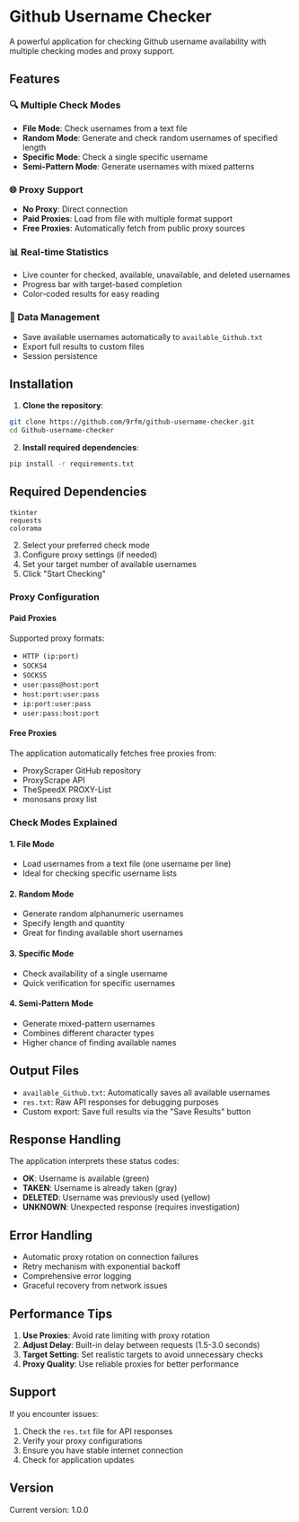 # Github Username Checker

A powerful application for checking Github username availability with multiple checking modes and proxy support.

## Features

### 🔍 Multiple Check Modes
- **File Mode**: Check usernames from a text file
- **Random Mode**: Generate and check random usernames of specified length
- **Specific Mode**: Check a single specific username
- **Semi-Pattern Mode**: Generate usernames with mixed patterns

### 🌐 Proxy Support
- **No Proxy**: Direct connection
- **Paid Proxies**: Load from file with multiple format support
- **Free Proxies**: Automatically fetch from public proxy sources

### 📊 Real-time Statistics
- Live counter for checked, available, unavailable, and deleted usernames
- Progress bar with target-based completion
- Color-coded results for easy reading

### 💾 Data Management
- Save available usernames automatically to `available_Github.txt`
- Export full results to custom files
- Session persistence

## Installation

1. **Clone the repository**:
```bash
git clone https://github.com/9rfm/github-username-checker.git
cd Github-username-checker
```

2. **Install required dependencies**:
```bash
pip install -r requirements.txt
```

## Required Dependencies
```text
tkinter
requests
colorama
```

2. Select your preferred check mode
3. Configure proxy settings (if needed)
4. Set your target number of available usernames
5. Click "Start Checking"

### Proxy Configuration

#### Paid Proxies
Supported proxy formats:
- `HTTP (ip:port)`
- `SOCKS4`
- `SOCKS5`
- `user:pass@host:port`
- `host:port:user:pass`
- `ip:port:user:pass`
- `user:pass:host:port`

#### Free Proxies
The application automatically fetches free proxies from:
- ProxyScraper GitHub repository
- ProxyScrape API
- TheSpeedX PROXY-List
- monosans proxy list

### Check Modes Explained

#### 1. File Mode
- Load usernames from a text file (one username per line)
- Ideal for checking specific username lists

#### 2. Random Mode
- Generate random alphanumeric usernames
- Specify length and quantity
- Great for finding available short usernames

#### 3. Specific Mode
- Check availability of a single username
- Quick verification for specific usernames

#### 4. Semi-Pattern Mode
- Generate mixed-pattern usernames
- Combines different character types
- Higher chance of finding available names

## Output Files

- `available_Github.txt`: Automatically saves all available usernames
- `res.txt`: Raw API responses for debugging purposes
- Custom export: Save full results via the "Save Results" button


## Response Handling

The application interprets these status codes:
- **OK**: Username is available (green)
- **TAKEN**: Username is already taken (gray)
- **DELETED**: Username was previously used (yellow)
- **UNKNOWN**: Unexpected response (requires investigation)

## Error Handling

- Automatic proxy rotation on connection failures
- Retry mechanism with exponential backoff
- Comprehensive error logging
- Graceful recovery from network issues

## Performance Tips

1. **Use Proxies**: Avoid rate limiting with proxy rotation
2. **Adjust Delay**: Built-in delay between requests (1.5-3.0 seconds)
3. **Target Setting**: Set realistic targets to avoid unnecessary checks
4. **Proxy Quality**: Use reliable proxies for better performance

## Support

If you encounter issues:
1. Check the `res.txt` file for API responses
2. Verify your proxy configurations
3. Ensure you have stable internet connection
4. Check for application updates



## Version

Current version: 1.0.0

